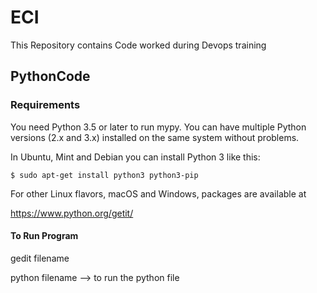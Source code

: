 # ECI

This  Repository contains Code worked during Devops training

PythonCode
------------

### Requirements

You need Python 3.5 or later to run mypy.  You can have multiple Python
versions (2.x and 3.x) installed on the same system without problems.

In Ubuntu, Mint and Debian you can install Python 3 like this:

    $ sudo apt-get install python3 python3-pip

For other Linux flavors, macOS and Windows, packages are available at

  https://www.python.org/getit/
  

#### To Run Program 

gedit filename 

python filename --> to run the python file 




  
  


